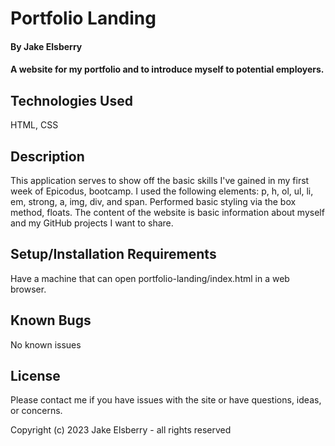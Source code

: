 # Portfolio Landing

#### By Jake Elsberry

#### A website for my portfolio and to introduce myself to potential employers.

## Technologies Used
HTML,
CSS

## Description

This application serves to show off the basic skills I've gained in my first week of Epicodus, bootcamp. I used the following elements: p, h, ol, ul, li, em, strong, a, img, div, and span. Performed basic styling via the box method, floats. The content of the website is basic information about myself and my GitHub projects I want to share.

## Setup/Installation Requirements
Have a machine that can open portfolio-landing/index.html in a web browser.

## Known Bugs
No known issues

## License
Please contact me if you have issues with the site or have questions, ideas, or concerns.

Copyright (c) 2023 Jake Elsberry - all rights reserved
